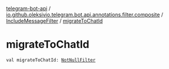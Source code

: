 [telegram-bot-api](../../index.md) / [io.github.oleksivio.telegram.bot.api.annotations.filter.composite](../index.md) / [IncludeMessageFilter](index.md) / [migrateToChatId](./migrate-to-chat-id.md)

# migrateToChatId

`val migrateToChatId: `[`NotNullFilter`](../../io.github.oleksivio.telegram.bot.api.annotations.filter.primitive/-not-null-filter/index.md)